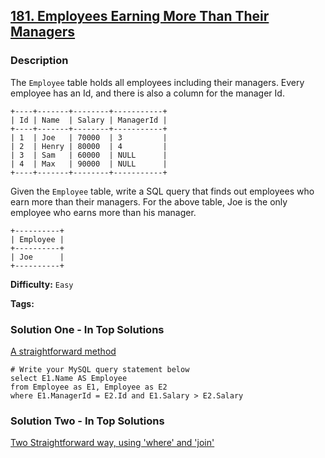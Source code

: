 ## [181. Employees Earning More Than Their Managers](https://leetcode.com/problems/employees-earning-more-than-their-managers/description/)

### Description

The `Employee` table holds all employees including their managers. Every employee has an Id, and there is also a column for the manager Id.

```
+----+-------+--------+-----------+
| Id | Name  | Salary | ManagerId |
+----+-------+--------+-----------+
| 1  | Joe   | 70000  | 3         |
| 2  | Henry | 80000  | 4         |
| 3  | Sam   | 60000  | NULL      |
| 4  | Max   | 90000  | NULL      |
+----+-------+--------+-----------+

```

Given the `Employee` table, write a SQL query that finds out employees who earn more than their managers. For the above table, Joe is the only employee who earns more than his manager.

```
+----------+
| Employee |
+----------+
| Joe      |
+----------+
```

**Difficulty:** `Easy`

**Tags:**

### Solution One - In Top Solutions

[A straightforward method](https://discuss.leetcode.com/topic/7420/a-straightforward-method)

```mysql
# Write your MySQL query statement below
select E1.Name AS Employee
from Employee as E1, Employee as E2
where E1.ManagerId = E2.Id and E1.Salary > E2.Salary
```

### Solution Two - In Top Solutions

[Two Straightforward way, using 'where' and 'join'](https://discuss.leetcode.com/topic/38081/two-straightforward-way-using-where-and-join)
